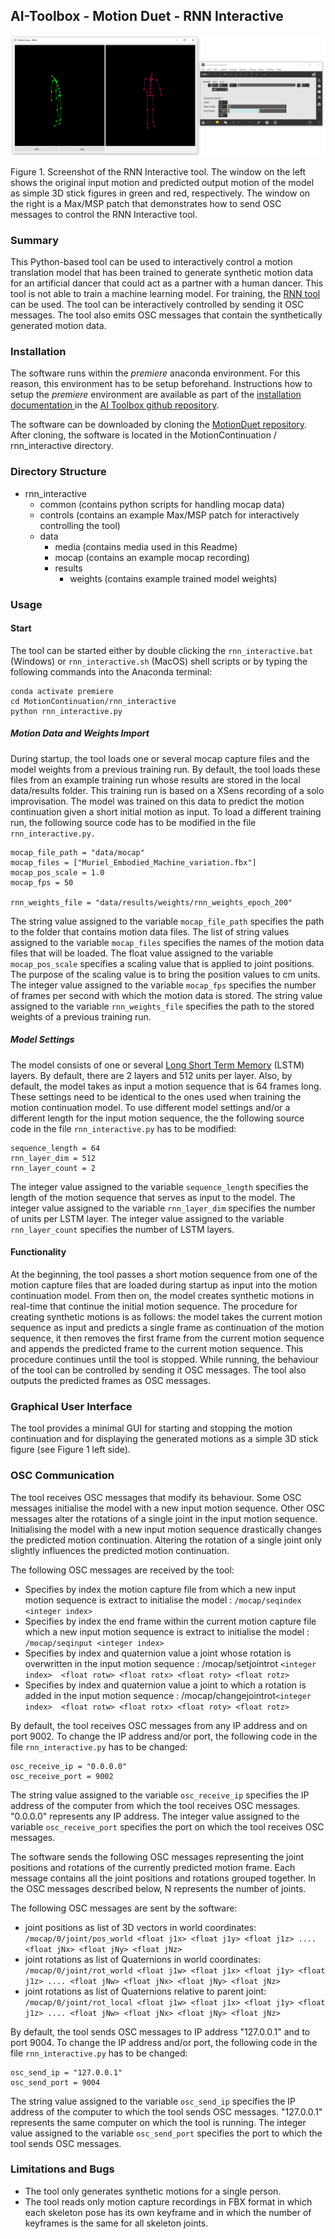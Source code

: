 ## AI-Toolbox - Motion Duet - RNN Interactive

![MocapPlayer](./data/media/rnn_interactive_screenshot.JPG)

Figure 1. Screenshot of the RNN Interactive tool. The window on the left shows the original input motion and predicted output motion of the model as simple 3D stick figures in green and red, respectively.  The window on the right is a Max/MSP patch that demonstrates how to send OSC messages to control the RNN Interactive tool. 

### Summary

This Python-based tool can be used to interactively control a motion translation model that has been trained to generate synthetic motion data for an artificial dancer that could act as a partner with a human dancer. This tool is not able to train a machine learning model. For training, the [RNN tool](../rnn) can be used. The tool can be interactively controlled by sending it OSC messages. The tool also emits OSC messages that contain the synthetically generated motion data.  

### Installation

The software runs within the *premiere* anaconda environment. For this reason, this environment has to be setup beforehand.  Instructions how to setup the *premiere* environment are available as part of the [installation documentation ](https://github.com/bisnad/AIToolbox/tree/main/Installers) in the [AI Toolbox github repository](https://github.com/bisnad/AIToolbox). 

The software can be downloaded by cloning the [MotionDuet repository](..). After cloning, the software is located in the MotionContinuation / rnn_interactive directory.

### Directory Structure

- rnn_interactive
  - common (contains python scripts for handling mocap data)
  - controls (contains an example Max/MSP patch for interactively controlling the tool)
  - data 
    - media (contains media used in this Readme)
    - mocap (contains an example mocap recording)
    - results
      - weights (contains example trained model weights)

### Usage

#### Start

The tool can be started either by double clicking the `rnn_interactive.bat` (Windows) or `rnn_interactive.sh` (MacOS) shell scripts or by typing the following commands into the Anaconda terminal:

```
conda activate premiere
cd MotionContinuation/rnn_interactive
python rnn_interactive.py
```

##### Motion Data and Weights Import

During startup, the tool loads one or several mocap capture files and the model weights from a previous training run. By default, the tool loads these files from an example training run whose results are stored in the local data/results folder.  This training run is based on a XSens recording of a solo improvisation. The model was trained on this data to predict the motion continuation given a short initial motion as input. To load a different training run, the following source code has to be modified in the file `rnn_interactive.py.` 

```
mocap_file_path = "data/mocap"
mocap_files = ["Muriel_Embodied_Machine_variation.fbx"]
mocap_pos_scale = 1.0
mocap_fps = 50

rnn_weights_file = "data/results/weights/rnn_weights_epoch_200"
```

The string value assigned to the variable `mocap_file_path` specifies the path to the folder that contains motion data files. The list of string values assigned to the variable `mocap_files` specifies the names of the motion data files that will be loaded. The float value assigned to the variable `mocap_pos_scale` specifies a scaling value that is applied to joint positions. The purpose of the scaling value is to bring the position values to cm units. The integer value assigned to the variable `mocap_fps` specifies the number of frames per second with which the motion data is stored. The string value assigned to the variable `rnn_weights_file` specifies the path to the stored weights of a previous training run.

##### Model Settings

The model consists of one or several [Long Short Term Memory](https://www.researchgate.net/publication/13853244_Long_Short-Term_Memory) (LSTM) layers. By default, there are 2 layers and 512 units per layer. Also, by default, the model takes as input a motion sequence that is 64 frames long.  These settings need to be identical to the ones used when training the motion continuation model. To use different model settings and/or a different length for the input motion sequence, the the following source code in the file `rnn_interactive.py` has to be modified:

```
sequence_length = 64
rnn_layer_dim = 512
rnn_layer_count = 2
```

The integer value assigned to the variable `sequence_length` specifies the length of the motion sequence that serves as input to the model. The integer value assigned to the variable `rnn_layer_dim` specifies the number of units per LSTM layer. The integer value assigned to the variable `rnn_layer_count` specifies the number of LSTM layers. 

#### Functionality

At the beginning, the tool passes a short motion sequence from one of the motion capture files that are loaded during startup as input into the motion continuation model. From then on, the model creates synthetic motions in real-time that continue the initial motion sequence. The procedure for creating synthetic motions is as follows: the model takes the current motion sequence as input and predicts a single frame as continuation of the motion sequence, it then removes the first frame from the current motion sequence and appends the predicted frame to the current motion sequence. This procedure continues until the tool is stopped. While running, the behaviour of the tool can be controlled by sending it OSC messages. The tool also outputs the predicted frames as OSC messages. 

### Graphical User Interface

The tool provides a minimal GUI  for starting and stopping the motion continuation and for displaying the generated motions as a simple 3D stick figure (see Figure 1 left side).

### OSC Communication

The tool receives OSC messages that modify its behaviour. Some OSC messages initialise the model with a new input motion sequence. Other OSC messages alter the rotations of a single joint in the input motion sequence. Initialising the model with a new input motion sequence drastically changes the predicted motion continuation. Altering the rotation of a single joint only slightly influences the predicted motion continuation. 

The following OSC messages are received by the tool:

- Specifies by index the motion capture file from which a new input motion sequence is extract to initialise the model : `/mocap/seqindex <integer index>`
- Specifies by index the end frame within the current motion capture file which a new input motion sequence is extract to initialise the model : `/mocap/seqinput <integer index>`
- Specifies by index and quaternion value a joint whose rotation is overwritten in the input motion sequence : /mocap/setjointrot `<integer index>  <float rotw> <float rotx> <float roty> <float rotz>`
- Specifies by index and quaternion value a joint to which a rotation is added in the input motion sequence : /mocap/changejointrot`<integer index>  <float rotw> <float rotx> <float roty> <float rotz>`

By default, the tool receives OSC messages from any IP address and on port 9002. To change the IP address and/or port, the following code in the file `rnn_interactive.py` has to be changed:

```
osc_receive_ip = "0.0.0.0"
osc_receive_port = 9002
```

The string value assigned to the variable  `osc_receive_ip` specifies the IP address of the computer from which the tool receives OSC messages. "0.0.0.0" represents any IP address. The integer value assigned to the variable `osc_receive_port` specifies the port on which the tool receives OSC messages.



The software sends the following OSC messages representing the joint positions and rotations of the currently predicted motion frame.
Each message contains all the joint positions and rotations grouped together. In the OSC messages described below, N represents the number of joints.

The following OSC messages are sent by the software:

- joint positions as list of 3D vectors in world coordinates: `/mocap/0/joint/pos_world <float j1x> <float j1y> <float j1z> .... <float jNx> <float jNy> <float jNz>` 
- joint rotations as list of Quaternions in world coordinates: `/mocap/0/joint/rot_world <float j1w> <float j1x> <float j1y> <float j1z> .... <float jNw> <float jNx> <float jNy> <float jNz>` 
- joint rotations as list of Quaternions relative to parent joint: `/mocap/0/joint/rot_local <float j1w> <float j1x> <float j1y> <float j1z> .... <float jNw> <float jNx> <float jNy> <float jNz>` 

By default, the tool sends OSC messages to IP address "127.0.0.1" and to port 9004. To change the IP address and/or port, the following code in the file `rnn_interactive.py` has to be changed:

```
osc_send_ip = "127.0.0.1"
osc_send_port = 9004
```

The string value assigned to the variable  `osc_send_ip` specifies the IP address of the computer to which the tool sends OSC messages. "127.0.0.1" represents the same computer on which the tool is running. The integer value assigned to the variable `osc_send_port` specifies the port to which the tool sends OSC messages.

### Limitations and Bugs

- The tool only generates synthetic motions for a single person.
- The tool reads only motion capture recordings in FBX format in which each skeleton pose has its own keyframe and in which the number of keyframes is the same for all skeleton joints.



